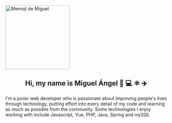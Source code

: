 

<!--
**miguelsalvadorrguez85/miguelsalvadorrguez85** is a ✨ _special_ ✨ repository because its `README.md` (this file) appears on your GitHub profile.

Here are some ideas to get you started:

- 🔭 I’m currently working on ...
- 🌱 I’m currently learning ...
- 👯 I’m looking to collaborate on ...
- 🤔 I’m looking for help with ...
- 💬 Ask me about ...
- 📫 How to reach me: ...
- 😄 Pronouns: ...
- ⚡ Fun fact: ...
-->

<img src="https://i.ibb.co/CHrD5S6/memoji.png" alt="Memoji de Miguel" width="200" height="200">

<h2 align="center">Hi, my name is Miguel Ángel 👋 💻 ⚛️ ✈️ </h2>

<p>I'm a junior web developer who is passionate about improving people's lives through technology, putting effort into every detail of my code and learning as much as possible from the community. Some technologies I enjoy working with include Javascript, Vue, PHP, Java, Spring and mySQL</p>
